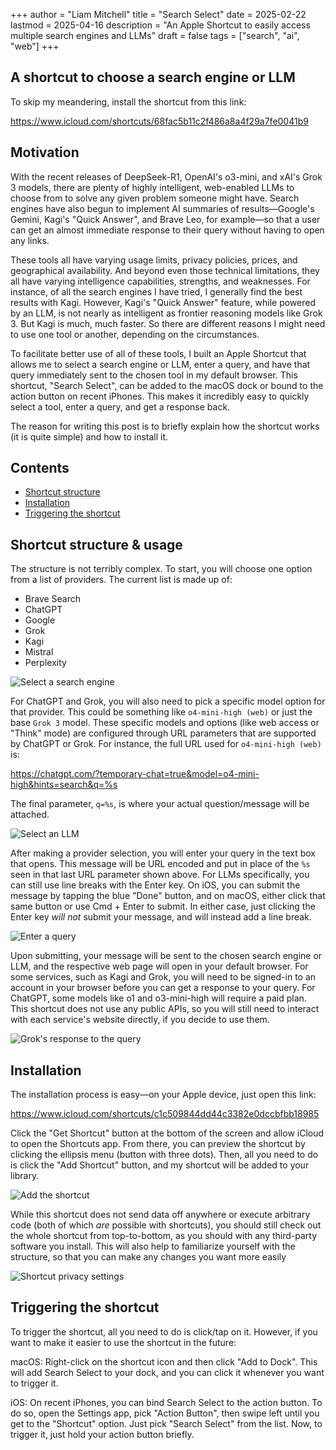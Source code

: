 +++
author = "Liam Mitchell"
title = "Search Select"
date = 2025-02-22
lastmod = 2025-04-16
description = "An Apple Shortcut to easily access multiple search engines and LLMs"
draft = false
tags = ["search", "ai", "web"]
+++

## A shortcut to choose a search engine or LLM

To skip my meandering, install the shortcut from this link:

https://www.icloud.com/shortcuts/68fac5b11c2f486a8a4f29a7fe0041b9

## Motivation

With the recent releases of DeepSeek-R1, OpenAI's o3-mini, and xAI's Grok 3
models, there are plenty of highly intelligent, web-enabled LLMs to choose from
to solve any given problem someone might have. Search engines have also begun to
implement AI summaries of results—Google's Gemini, Kagi's "Quick Answer",
and Brave Leo, for example—so that a user can get an almost immediate response
to their query without having to open any links.

These tools all have varying usage limits, privacy policies, prices, and
geographical availability. And beyond even those technical limitations, they all
have varying intelligence capabilities, strengths, and weaknesses. For instance,
of all the search engines I have tried, I generally find the best results with
Kagi. However, Kagi's "Quick Answer" feature, while powered by an LLM, is not
nearly as intelligent as frontier reasoning models like Grok 3. But Kagi is
much, much faster. So there are different reasons I might need to use one tool
or another, depending on the circumstances.

To facilitate better use of all of these tools, I built an Apple Shortcut that
allows me to select a search engine or LLM, enter a query, and have that query
immediately sent to the chosen tool in my default browser. This shortcut,
"Search Select", can be added to the macOS dock or bound to the action button on
recent iPhones. This makes it incredibly easy to quickly select a tool, enter a
query, and get a response back.

The reason for writing this post is to briefly explain how the shortcut works
(it is quite simple) and how to install it.

## Contents

- [Shortcut structure](#shortcut-structure--usage)
- [Installation](#installation)
- [Triggering the shortcut](#triggering-the-shortcut)

## Shortcut structure & usage

The structure is not terribly complex. To start, you will choose one option from
a list of providers. The current list is made up of:

- Brave Search
- ChatGPT
- Google
- Grok
- Kagi
- Mistral
- Perplexity

![Select a search engine](search-select.webp)

For ChatGPT and Grok, you will also need to pick a specific model option for
that provider. This could be something like `o4-mini-high (web)` or just the
base `Grok 3` model. These specific models and options (like web access or
"Think" mode) are configured through URL parameters that are supported by
ChatGPT or Grok. For instance, the full URL used for `o4-mini-high (web)` is:

https://chatgpt.com/?temporary-chat=true&model=o4-mini-high&hints=search&q=%s

The final parameter, `q=%s`, is where your actual question/message will be
attached.

![Select an LLM](model-select.webp)

After making a provider selection, you will enter your query in the text box
that opens. This message will be URL encoded and put in place of the `%s` seen
in that last URL parameter shown above. For LLMs specifically, you can still
use line breaks with the Enter key. On iOS, you can submit the message by
tapping the blue "Done" button, and on macOS, either click that same button or
use Cmd + Enter to submit. In either case, just clicking the Enter key *will
not* submit your message, and will instead add a line break.

![Enter a query](enter-query.webp)

Upon submitting, your message will be sent to the chosen search engine or LLM,
and the respective web page will open in your default browser. For some
services, such as Kagi and Grok, you will need to be signed-in to an account in
your browser before you can get a response to your query. For ChatGPT, some
models like o1 and o3-mini-high will require a paid plan. This shortcut does not
use any public APIs, so you will still need to interact with each service's
website directly, if you decide to use them.

![Grok's response to the query](grok-response.webp)

## Installation

The installation process is easy—on your Apple device, just open this link:

https://www.icloud.com/shortcuts/c1c509844dd44c3382e0dccbfbb18985

Click the "Get Shortcut" button at the bottom of the screen and allow iCloud to
open the Shortcuts app. From there, you can preview the shortcut by clicking the
ellipsis menu (button with three dots). Then, all you need to do is click the
"Add Shortcut" button, and my shortcut will be added to your library.

![Add the shortcut](add-shortcut.webp)

While this shortcut does not send data off anywhere or execute arbitrary code
(both of which *are* possible with shortcuts), you should still check out the
whole shortcut from top-to-bottom, as you should with any third-party software
you install. This will also help to familiarize yourself with the structure, so
that you can make any changes you want more easily

![Shortcut privacy settings](shortcut-privacy.webp)

## Triggering the shortcut

To trigger the shortcut, all you need to do is click/tap on it. However, if you
want to make it easier to use the shortcut in the future:

macOS: Right-click on the shortcut icon and then click "Add to Dock". This will
add Search Select to your dock, and you can click it whenever you want to
trigger it.

iOS: On recent iPhones, you can bind Search Select to the action button. To do
so, open the Settings app, pick "Action Button", then swipe left until you get
to the "Shortcut" option. Just pick "Search Select" from the list. Now, to
trigger it, just hold your action button briefly.
